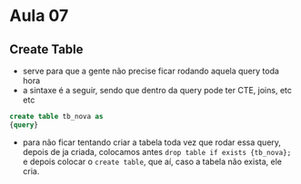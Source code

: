 # Aula 07

## Create Table

- serve para que a gente não precise ficar rodando aquela query toda hora
- a sintaxe é a seguir, sendo que dentro da query pode ter CTE, joins, etc etc
```sql
create table tb_nova as
{query}
```
- para não ficar tentando criar a tabela toda vez que rodar essa query, depois de ja criada, colocamos antes `drop table if exists {tb_nova};` e depois colocar o `create table`, que aí, caso a tabela não exista, ele cria.

